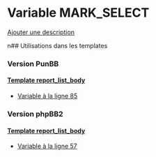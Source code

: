 # Variable MARK_SELECT
[Ajouter une description](https://fa-tvars.appspot.com/MARK_SELECT)

n## Utilisations dans les templates

### Version PunBB

#### [Template report_list_body](punbb/report_list_body.md)
* [Variable à la ligne 85](../punbb/report_list_body.tpl#L85)

### Version phpBB2

#### [Template report_list_body](subsilver/report_list_body.md)
* [Variable à la ligne 57](../subsilver/report_list_body.tpl#L57)